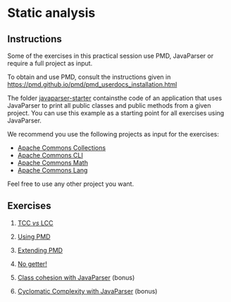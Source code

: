 # Static analysis

## Instructions

Some of the exercises in this practical session use PMD, JavaParser or require a full project as input.

To obtain and use PMD, consult the instructions given in https://pmd.github.io/pmd/pmd_userdocs_installation.html

The folder [javaparser-starter](code/javaparser-starter) containsthe code of an application that uses JavaParser to print all public classes and public methods from a given project. You can use this example as a starting point for all exercises using JavaParser.

We recommend you use the following projects as input for the exercises:

- [Apache Commons Collections](https://github.com/apache/commons-collections)
- [Apache Commons CLI](https://github.com/apache/commons-cli)
- [Apache Commons Math](https://github.com/apache/commons-math)
- [Apache Commons Lang](https://github.com/apache/commons-lang)

Feel free to use any other project you want.

## Exercises

1. [TCC *vs* LCC](exercises/tcc-vs-lcc.md)

2. [Using PMD](exercises/using-pmd.md)

3. [Extending PMD](exercises/extending-pmd.md)

4. [No getter!](exercises/no-getter.md)

5. [Class cohesion with JavaParser](exercises/jp-tcc.md) (bonus)

6. [Cyclomatic Complexity with JavaParser](exercises/jp-cc.md) (bonus)
